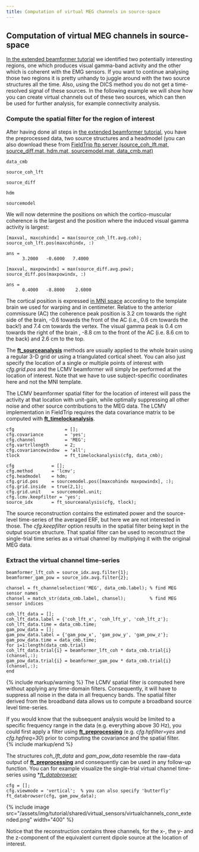 ```yaml
---
title: Computation of virtual MEG channels in source-space
---
```


## Computation of virtual MEG channels in source-space

[In the extended beamformer tutorial](/tutorial/beamformingextended) we identified two potentially interesting regions, one which produces visual gamma-band activity and the other which is coherent with the EMG sensors. If you want to continue analysing those two regions it is pretty unhandy to juggle around with the two source structures all the time. Also, using the DICS method you do not get a time-resolved signal of these sources. In the following example we will show how you can create virtual channels out of these two sources, which can then be used for further analysis, for example connectivity analysis.

### Compute the spatial filter for the region of interest

After having done all steps in [ the extended beamformer tutorial](/tutorial/beamformingextended), you have the preprocessed data, two source structures and a headmodel (you can also download these from [FieldTrip ftp server (source_coh_lft.mat, source_diff.mat, hdm.mat, sourcemodel.mat, data_cmb.mat)](ftp://ftp.fieldtriptoolbox.org/pub/fieldtrip/tutorial/beamformer_extended/)

    data_cmb

    source_coh_lft

    source_diff

    hdm

    sourcemodel


We will now determine the positions on which the cortico-muscular coherence is the largest and the position where the induced visual gamma activity is largest:

    [maxval, maxcohindx] = max(source_coh_lft.avg.coh);
    source_coh_lft.pos(maxcohindx, :)

    ans =
          3.2000   -0.6000   7.4000

    [maxval, maxpowindx] = max(source_diff.avg.pow);
    source_diff.pos(maxpowindx, :)

    ans =
          0.4000   -8.8000    2.6000

The cortical position is expressed [in MNI space](/faq/how_are_the_different_head_and_mri_coordinate_systems_defined) according to the template brain we used for warping and in centimeter. Relative to the anterior commissure (AC) the coherence peak position is 3.2 cm towards the right side of the brain, -0.6 towards the front of the AC (i.e., 0.6 cm towards the back!) and 7.4 cm towards the vertex. The visual gamma peak is 0.4 cm towards the right of the brain , -8.8 cm to the front of the AC (i.e. 8.6 cm to the back) and 2.6 cm to the top.

The **[ft_sourceanalysis](/reference/ft_sourceanalysis)** methods are usually applied to the whole brain using a regular 3-D grid or using a triangulated cortical sheet. You can also just specify the location of a single or multiple points of interest with *cfg.grid.pos* and the LCMV beamformer will simply be performed at the location of interest. Note that we have to use subject-specific coordinates here and not the MNI template.

The LCMV beamformer spatial filter for the location of interest will pass the activity at that location  with unit-gain, while optimally suppressing all other noise and other source contributions to the MEG data. The LCMV implementation in FieldTrip requires the data covariance matrix to be computed with **[ft_timelockanalysis](/reference/ft_timelockanalysis)**.

    cfg                   = [];
    cfg.covariance        = 'yes';
    cfg.channel           = 'MEG';
    cfg.vartrllength      = 2;
    cfg.covariancewindow  = 'all';
    tlock                 = ft_timelockanalysis(cfg, data_cmb);

    cfg              = [];
    cfg.method       = 'lcmv';
    cfg.headmodel    = hdm;
    cfg.grid.pos     = sourcemodel.pos([maxcohindx maxpowindx], :);
    cfg.grid.inside  = true(2,1);
    cfg.grid.unit    = sourcemodel.unit;
    cfg.lcmv.keepfilter = 'yes';
    source_idx       = ft_sourceanalysis(cfg, tlock);

The source reconstruction contains the estimated power and the source-level time-series of the averaged ERF, but here we are not interested in those. The *cfg.keepfilter* option results in the spatial filter being kept in the output source structure. That spatial filter can be used to reconstruct the single-trial time series as a virtual channel by multiplying it with the original MEG data.

### Extract the virtual channel time-series

    beamformer_lft_coh = source_idx.avg.filter{1};
    beamformer_gam_pow = source_idx.avg.filter{2};

    chansel = ft_channelselection('MEG', data_cmb.label); % find MEG sensor names
    chansel = match_str(data_cmb.label, chansel);         % find MEG sensor indices

    coh_lft_data = [];
    coh_lft_data.label = {'coh_lft_x', 'coh_lft_y', 'coh_lft_z'};
    coh_lft_data.time = data_cmb.time;
    gam_pow_data = [];
    gam_pow_data.label = {'gam_pow_x', 'gam_pow_y', 'gam_pow_z'};
    gam_pow_data.time = data_cmb.time;
    for i=1:length(data_cmb.trial)
    coh_lft_data.trial{i} = beamformer_lft_coh * data_cmb.trial{i}(chansel,:);
    gam_pow_data.trial{i} = beamformer_gam_pow * data_cmb.trial{i}(chansel,:);
    end

{% include markup/warning %}
The LCMV spatial filter is computed here without applying any time-domain filters. Consequently, it will have to suppress all noise in the data in all frequency bands. The spatial filter derived from the  broadband data allows us to compute a broadband source level time-series.

If you would know that the subsequent analysis would be limited to a specific frequency range in the data (e.g. everything above 30 Hz), you could first apply a filter using **[ft_preprocessing](/reference/ft_preprocessing)** (e.g. *cfg.hpfilter=yes* and *cfg.hpfreq=30*) prior to computing the covariance and the spatial filter.  
{% include markup/end %}

The structures *coh_lft_data* and *gam_pow_data* resemble the raw-data output of **[ft_preprocessing](/reference/ft_preprocessing)** and consequently can be used in any follow-up function. You can for example visualize the single-trial virtual channel time-series using **[ft_databrowser](/reference/ft_databrowser)*

    cfg = [];
    cfg.viewmode = 'vertical';  % you can also specify 'butterfly'
    ft_databrowser(cfg, gam_pow_data);

{% include image src="/assets/img/tutorial/shared/virtual_sensors/virtualchannels_conn_extended.png" width="400" %}

Notice that the reconstruction contains three channels, for the x-, the y- and the z-component of the equivalent current dipole source at the location of interest.
